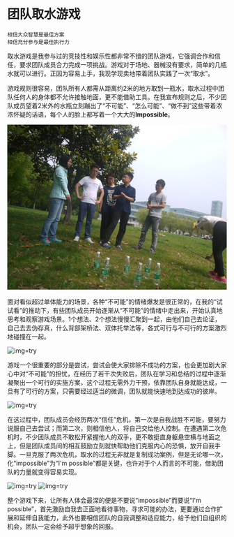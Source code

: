 团队取水游戏
============

```
相信大众智慧是最佳方案
相信充分参与是最佳执行力
```

取水游戏是我参与过的竞技性和娱乐性都非常不错的团队游戏，它强调合作和信任，要求团队成员合力完成一项挑战。游戏对于场地、器械没有要求，简单的几瓶水就可以进行。正因为容易上手，我现学现卖地带着团队实践了一次“取水”。

游戏规则很容易，团队所有人都需从距离约2米的地方取到一瓶水，取水过程中团队任何人的身体都不允许接触地面，更不能借助工具。在我宣布规则之后，不少团队成员望着2米外的水瓶立刻蹦出了“不可能”、“怎么可能”、“做不到”这些带着浓浓怀疑的话语，每个人的脸上都写着一个大大的**Impossible**。

![img=impossible](https://github.com/hxfirefox/blog/blob/master/team/res/P1030175.JPG)

面对看似超过单体能力的场景，各种“不可能”的情绪爆发是很正常的，在我的“试试看”的推动下，有些团队成员开始逐渐从“不可能”的情绪中走出来，开始认真地思考和观察游戏场景。1个想法、2个想法慢慢汇聚到一起，由他们自己去论证，自己去去伪存真，什么背部架桥法、双体托举法等，各式可行与不可行的方案激烈地碰撞在一起。

![img=try](https://github.com/hxfirefox/blog/tree/master/team/img/P1030177.jpg)

游戏一个很重要的部分是尝试，尝试会使大家排除不成功的方案，也会更加剧大家心中对“不可能”的担忧，在经历了若干次失败后，团队在学习和总结的过程中逐渐凝聚出一个可行的实施方案，这个过程无需外力干预，依靠团队自身就能达成，一旦有了可行的方案，只需要经过适当的微调，团队就能快速地到达成功的彼岸。

![img=try](https://github.com/hxfirefox/blog/tree/master/team/img/P1030178.jpg)

在这过程中，团队成员会经历两次“信任”危机，第一次是自我战胜不可能，要努力说服自己去尝试；而第二次，则相信他人，将自己交给他人控制。在遭遇第二次危机时，不少团队成员不敢松开紧握他人的双手，更不敢挺直身躯悬空横与地面之上，但是团队成员间的相互鼓励立刻就快帮助他们克服内心的恐惧，放开自我手脚。一旦克服了两次危机，取水的过程无非就是复制成功案例，但是无论哪一次，化“impossible”为“I'm possible”都是关键，也许对于个人而言的不可能，借助团队的力量就变得容易实现。

![img=try](https://github.com/hxfirefox/blog/tree/master/team/img/P1030179.jpg)
![img=try](https://github.com/hxfirefox/blog/tree/master/team/img/P1030180.jpg)

整个游戏下来，让所有人体会最深的便是不要说“impossible”而要说“I'm possible”，首先激励自我去正面地看待事物，寻求可能的办法，更要通过合作扩展和延伸自我能力，此外也要相信团队的自我调整和适应能力，给予他们自组织的机会，团队一定会给予超乎想象的回报。


